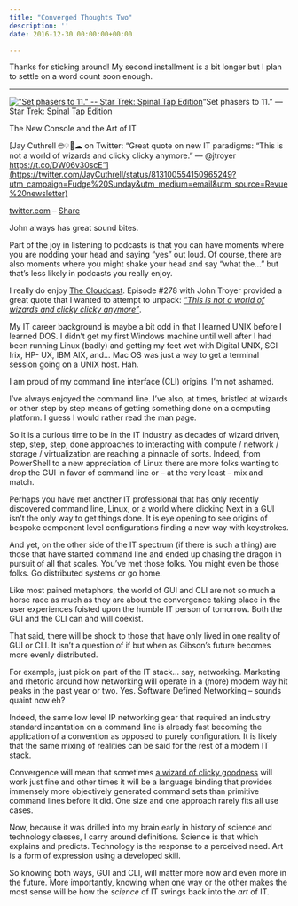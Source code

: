 ```yaml
---
title: "Converged Thoughts Two"
description: ''
date: 2016-12-30 00:00:00+00:00

---
```


Thanks for sticking around! My second installment is a bit longer but I plan to settle on a word count soon enough.



---

[!["Set phasers to 11." -- Star Trek: Spinal Tap Edition](https://substack.com/02367956382ffbb0d92387d0951d8133/IMG_2591.jpg "\"Set phasers to 11.\" -- Star Trek: Spinal Tap Edition")](https://substackcdn.com/image/fetch/f_auto,q_auto:good,fl_progressive:steep/https%3A%2F%2Fsubstack.com%2F02367956382ffbb0d92387d0951d8133%2FIMG_2591.jpg)“Set phasers to 11.” — Star Trek: Spinal Tap Edition

The New Console and the Art of IT

[Jay Cuthrell 🤓💡🚀☁ on Twitter: “Great quote on new IT paradigms: “This is not a world of wizards and clicky clicky anymore.” — @jtroyer https://t.co/DW06v30scE”](https://twitter.com/JayCuthrell/status/813100554150965249?utm_campaign=Fudge%20Sunday&utm_medium=email&utm_source=Revue%20newsletter)

[twitter.com](https://twitter.com/JayCuthrell/status/813100554150965249?utm_campaign=Fudge%20Sunday&utm_medium=email&utm_source=Revue%20newsletter) – [Share](http://rev.vu/PQGRA?utm_campaign=Issue&utm_content=share&utm_medium=email&utm_source=Fudge+Sunday)

John always has great sound bites.

Part of the joy in listening to podcasts is that you can have moments where you are nodding your head and saying “yes” out loud. Of course, there are also moments where you might shake your head and say “what the…” but that’s less likely in podcasts you really enjoy.

I really do enjoy [The Cloudcast](http://www.thecloudcast.net/?utm_campaign=Fudge%20Sunday&utm_medium=email&utm_source=Revue%20newsletter). Episode #278 with John Troyer provided a great quote that I wanted to attempt to unpack: *[“This is not a world of wizards and clicky clicky anymore”](http://www.thecloudcast.net/2016/11/the-cloudcast-278-automatic-devops-for.html?utm_campaign=Fudge%20Sunday&utm_medium=email&utm_source=Revue%20newsletter)*.

My IT career background is maybe a bit odd in that I learned UNIX before I learned DOS. I didn’t get my first Windows machine until well after I had been running Linux (badly) and getting my feet wet with Digital UNIX, SGI Irix, HP- UX, IBM AIX, and… Mac OS was just a way to get a terminal session going on a UNIX host. Hah.

I am proud of my command line interface (CLI) origins. I’m not ashamed.

I’ve always enjoyed the command line. I’ve also, at times, bristled at wizards or other step by step means of getting something done on a computing platform. I guess I would rather read the man page.

So it is a curious time to be in the IT industry as decades of wizard driven, step, step, step, done approaches to interacting with compute / network / storage / virtualization are reaching a pinnacle of sorts. Indeed, from PowerShell to a new appreciation of Linux there are more folks wanting to drop the GUI in favor of command line or – at the very least – mix and match.

Perhaps you have met another IT professional that has only recently discovered command line, Linux, or a world where clicking Next in a GUI isn’t the only way to get things done. It is eye opening to see origins of bespoke component level configurations finding a new way with keystrokes.

And yet, on the other side of the IT spectrum (if there is such a thing) are those that have started command line and ended up chasing the dragon in pursuit of all that scales. You’ve met those folks. You might even be those folks. Go distributed systems or go home.

Like most pained metaphors, the world of GUI and CLI are not so much a horse race as much as they are about the convergence taking place in the user experiences foisted upon the humble IT person of tomorrow. Both the GUI and the CLI can and will coexist.

That said, there will be shock to those that have only lived in one reality of GUI or CLI. It isn’t a question of if but when as Gibson’s future becomes more evenly distributed.

For example, just pick on part of the IT stack… say, networking. Marketing and rhetoric around how networking will operate in a (more) modern way hit peaks in the past year or two. Yes. Software Defined Networking – sounds quaint now eh?

Indeed, the same low level IP networking gear that required an industry standard incantation on a command line is already fast becoming the application of a convention as opposed to purely configuration. It is likely that the same mixing of realities can be said for the rest of a modern IT stack.

Convergence will mean that sometimes [a wizard of clicky goodness](https://twitter.com/jtroyer?utm_campaign=Fudge%20Sunday&utm_medium=email&utm_source=Revue%20newsletter) will work just fine and other times it will be a language binding that provides immensely more objectively generated command sets than primitive command lines before it did. One size and one approach rarely fits all use cases.

Now, because it was drilled into my brain early in history of science and technology classes, I carry around definitions. Science is that which explains and predicts. Technology is the response to a perceived need. Art is a form of expression using a developed skill.

So knowing both ways, GUI and CLI, will matter more now and even more in the future. More importantly, knowing when one way or the other makes the most sense will be how the *science* of IT swings back into the *art* of IT.

